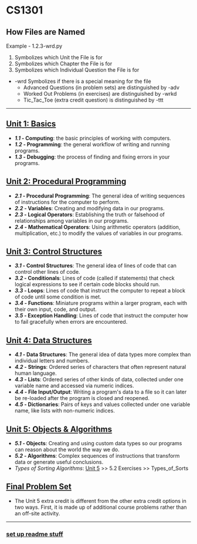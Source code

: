 # **CS1301**

## How Files are Named
Example - 1.2.3-wrd.py
1. Symbolizes which Unit the File is for
2. Symbolizes which Chapter the File is for
3. Symbolizes which Individual Question the File is for
- -wrd Symbolizes if there is a special meaning for the file
    - Advanced Questions (in problem sets) are distinguished by -adv
    - Worked Out Problems (in exercises) are distinguished by -wrkd
    - Tic_Tac_Toe (extra credit question) is distinguished by -ttt
---
## [Unit 1: Basics](/Unit_1/)

- **_1.1_ - Computing**: the basic principles of working with computers.
- **_1.2_ - Programming**: the general workflow of writing and running programs.
- **_1.3_ - Debugging**: the process of finding and fixing errors in your programs.

## [Unit 2: Procedural Programming](/Unit_2/)

- **_2.1_ - Procedural Programming**: The general idea of writing sequences of instructions for the computer to perform.
- **_2.2_ - Variables**: Creating and modifying data in our programs.
- **_2.3_ - Logical Operators**: Establishing the truth or falsehood of relationships among variables in our programs.
- **_2.4_ - Mathematical Operators**: Using arithmetic operators (addition, multiplication, etc.) to modify the values of variables in our programs.

## [Unit 3: Control Structures](/Unit_3/)

- **_3.1_ - Control Structures**: The general idea of lines of code that can control other lines of code.
- **_3.2_ - Conditionals**: Lines of code (called if statements) that check logical expressions to see if certain code blocks should run.
- **_3.3_ - Loops**: Lines of code that instruct the computer to repeat a block of code until some condition is met.
- **_3.4_ - Functions**: Miniature programs within a larger program, each with their own input, code, and output.
- **_3.5_ - Exception Handling**: Lines of code that instruct the computer how to fail gracefully when errors are encountered.

## [Unit 4: Data Structures](/Unit_4/)

- **_4.1_ - Data Structures**: The general idea of data types more complex than individual letters and numbers.
- **_4.2_ - Strings**: Ordered series of characters that often represent natural human language.
- **_4.3_ - Lists**: Ordered series of other kinds of data, collected under one variable name and accessed via numeric indices.
- **_4.4_ - File Input/Output**: Writing a program's data to a file so it can later be re-loaded after the program is closed and reopened.
- **_4.5_ - Dictionaries**: Pairs of keys and values collected under one variable name, like lists with non-numeric indices.

## [Unit 5: Objects & Algorithms](/Unit_5/)

- **_5.1_ - Objects**: Creating and using custom data types so our programs can reason about the world the way we do.
- **_5.2_ - Algorithms**: Complex sequences of instructions that transform data or generate useful conclusions.
- *Types of Sorting Algorithms*: [Unit 5](/Unit_5/) >> 5.2 Exercises >> Types_of_Sorts


## [Final Problem Set](/z-Final_Problem_Set/)

- The Unit 5 extra credit is different from the other extra credit options in two ways. First, it is made up of additional course problems rather than an off-site activity. 

---
### [**set up readme stuff**](https://docs.github.com/en/get-started/writing-on-github/getting-started-with-writing-and-formatting-on-github/basic-writing-and-formatting-syntax)
